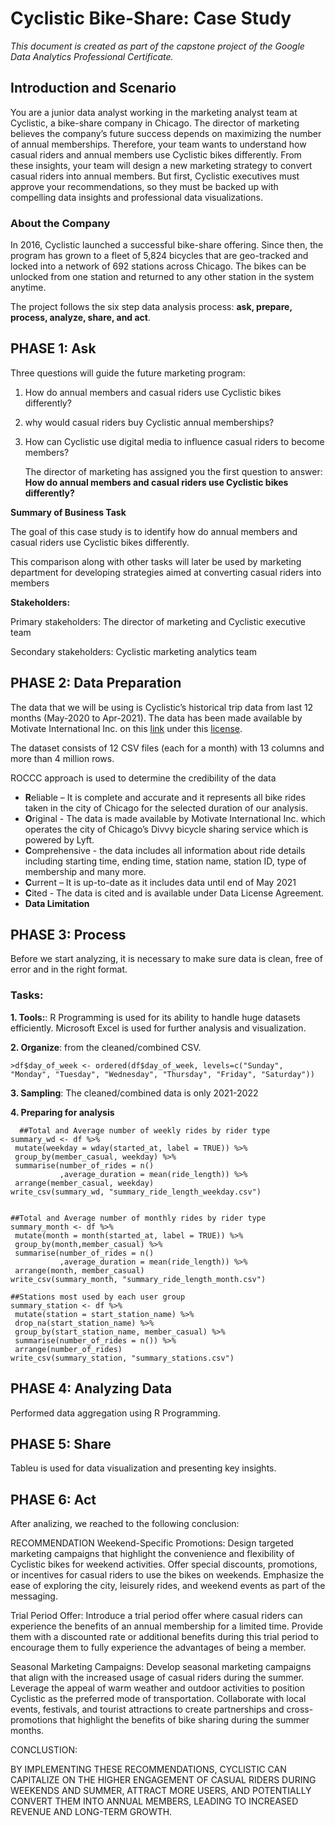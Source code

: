 # **Cyclistic Bike-Share: Case Study**

_This document is created as part of the capstone project of the Google Data Analytics Professional Certificate._

## Introduction and Scenario
You are a junior data analyst working in the marketing analyst team at Cyclistic, a bike-share company in Chicago. The director of marketing believes the company’s future success depends on maximizing the number of annual memberships. Therefore, your team wants to understand how casual riders and annual members use Cyclistic bikes differently. From these insights, your team will design a new marketing strategy to convert casual riders into annual members. But first, Cyclistic executives must approve your recommendations, so they must be backed up with compelling data insights and professional data visualizations.

### **About the Company**
In 2016, Cyclistic launched a successful bike-share offering. Since then, the program has grown to a fleet of 5,824 bicycles that are geo-tracked and locked into a network of 692 stations across Chicago. The bikes can be unlocked from one station and returned to any other station in the system anytime.

The project follows the six step data analysis process: **ask, prepare, process, analyze, share, and act**.

## **PHASE 1: Ask** 
Three questions will guide the future marketing program:
 1. How do annual members and casual riders use Cyclistic bikes
    differently? 
 2. why would casual riders buy Cyclistic annual memberships?
 3. How can Cyclistic use digital media to influence casual
        riders to become members?

    The director of marketing has assigned you the first question to answer: 
**How do annual members and casual riders use Cyclistic bikes differently?**

**Summary of Business Task**

The goal of this case study is to identify how do annual members and casual riders use Cyclistic bikes differently.

This comparison along with other tasks will later be used by marketing department for developing strategies aimed at converting casual riders into members

**Stakeholders:**

Primary stakeholders: The director of marketing and Cyclistic executive team

Secondary stakeholders: Cyclistic marketing analytics team

## **PHASE 2: Data Preparation**

The data that we will be using is Cyclistic’s historical trip data from last 12 months (May-2020 to Apr-2021). The data has been made available by Motivate International Inc. on this [link](https://divvy-tripdata.s3.amazonaws.com/index.html) under this [license](https://www.divvybikes.com/data-license-agreement).

The dataset consists of 12 CSV files (each for a month) with 13 columns and more than 4 million rows.

ROCCC approach is used to determine the credibility of the data

-   **R**eliable – It is complete and accurate and it represents all bike rides taken in the city of Chicago for the selected duration of our analysis.
-   **O**riginal - The data is made available by Motivate International Inc. which operates the city of Chicago’s Divvy bicycle sharing service which is powered by Lyft.
-   **C**omprehensive - the data includes all information about ride details including starting time, ending time, station name, station ID, type of membership and many more.
-   **C**urrent – It is up-to-date as it includes data until end of May 2021
-   **C**ited - The data is cited and is available under Data License Agreement.
-   **Data Limitation**


## **PHASE 3: Process**

Before we start analyzing, it is necessary to make sure data is clean, free of error and in the right format.
### **Tasks:**

**1. Tools:**: R Programming is used for its ability to handle huge datasets efficiently. Microsoft Excel is used for further analysis and visualization. 

**2. Organize**: from the cleaned/combined CSV.
                      
    >df$day_of_week <- ordered(df$day_of_week, levels=c("Sunday", "Monday", "Tuesday", "Wednesday", "Thursday", "Friday", "Saturday"))


**3. Sampling**: The cleaned/combined data is only 2021-2022

**4. Preparing for analysis**

      ##Total and Average number of weekly rides by rider type
    summary_wd <- df %>%
     mutate(weekday = wday(started_at, label = TRUE)) %>% 
     group_by(member_casual, weekday) %>%
     summarise(number_of_rides = n()
               ,average_duration = mean(ride_length)) %>%
     arrange(member_casual, weekday)  
    write_csv(summary_wd, "summary_ride_length_weekday.csv")


    ##Total and Average number of monthly rides by rider type
    summary_month <- df %>% 
     mutate(month = month(started_at, label = TRUE)) %>%  
     group_by(month,member_casual) %>%  
     summarise(number_of_rides = n()
               ,average_duration = mean(ride_length)) %>%    
     arrange(month, member_casual)
    write_csv(summary_month, "summary_ride_length_month.csv")

    ##Stations most used by each user group
    summary_station <- df %>% 
     mutate(station = start_station_name) %>%
     drop_na(start_station_name) %>% 
     group_by(start_station_name, member_casual) %>%  
     summarise(number_of_rides = n()) %>%    
     arrange(number_of_rides)
    write_csv(summary_station, "summary_stations.csv")

  ## PHASE 4: Analyzing Data
Performed data aggregation using R Programming.

## PHASE 5: Share
Tableu is used for data visualization and presenting key insights.

## PHASE 6: Act
After analizing, we reached to the following conclusion:

RECOMMENDATION
Weekend-Specific Promotions: Design targeted marketing campaigns that highlight the
convenience and flexibility of Cyclistic bikes for weekend activities. Offer special
discounts, promotions, or incentives for casual riders to use the bikes on weekends.
Emphasize the ease of exploring the city, leisurely rides, and weekend events as part of
the messaging.

Trial Period Offer: Introduce a trial period offer where casual riders can experience the
benefits of an annual membership for a limited time. Provide them with a discounted
rate or additional benefits during this trial period to encourage them to fully
experience the advantages of being a member.

Seasonal Marketing Campaigns: Develop seasonal marketing campaigns that align with
the increased usage of casual riders during the summer. Leverage the appeal of warm
weather and outdoor activities to position Cyclistic as the preferred mode of
transportation. Collaborate with local events, festivals, and tourist attractions to
create partnerships and cross-promotions that highlight the benefits of bike sharing
during the summer months.

CONCLUSTION: 

BY IMPLEMENTING THESE
RECOMMENDATIONS, CYCLISTIC CAN
CAPITALIZE ON THE HIGHER
ENGAGEMENT OF CASUAL RIDERS DURING
WEEKENDS AND SUMMER, ATTRACT MORE
USERS, AND POTENTIALLY CONVERT
THEM INTO ANNUAL MEMBERS, LEADING
TO INCREASED REVENUE AND LONG-TERM
GROWTH.


